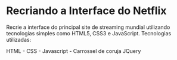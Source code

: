 # Recriando a Interface do Netflix
Recrie a interface do principal site de streaming mundial utilizando tecnologias simples como HTML5, CSS3 e JavaScript. 
Tecnologias utilizadas:

HTML -
CSS -
Javascript -
Carrossel de coruja JQuery

